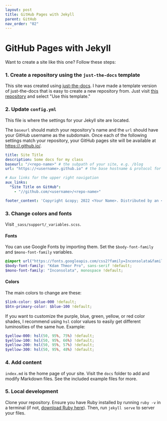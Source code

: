 ```yaml
---
layout: post
title: GitHub Pages with Jekyll
parent: GitHub
nav_order: "02"
---
```


# GitHub Pages with Jekyll

Want to create a site like this one? Follow these steps:

### 1. Create a repository using the `just-the-docs` template

This site was created using [just-the-docs](https://github.com/just-the-docs/just-the-docs). I have made a template version of just-the-docs that is easy to create a new repository from. Just visit [this repository](https://github.com/buckldav/just-the-docs) and select "Use this template."

### 2. Update `config.yml`

This file is where the settings for your Jekyll site are located.

The `baseurl` should match your repository's name and the `url` should have your GitHub username as the subdomain. Once each of the following settings match your repository, your GitHub pages site will be available at [https://<username>.github.io/<repo-name>](https://<username>.github.io/<repo-name>).

```yaml
title: Site Title
description: Some docs for my class
baseurl: "/<repo-name>" # the subpath of your site, e.g. /blog
url: "https://<username>.github.io" # the base hostname & protocol for your site, e.g. http://example.com
```

```yaml
# Aux links for the upper right navigation
aux_links:
  "Site Title on GitHub":
    - "//github.com/<username>/<repo-name>"
```

```yaml
footer_content: 'Copyright &copy; 2022 <Your Name>. Distributed by an <a href="https://github.com/<username>/<repo-name>/tree/main/LICENSE.txt">MIT license.</a>'
```

### 3. Change colors and fonts

Visit `_sass/support/_variables.scss`.

#### Fonts

You can use Google Fonts by importing them. Set the `$body-font-family` and `$mono-font-family` variables.

```scss
@import url("https://fonts.googleapis.com/css2?family=Inconsolata&family=Kdam+Thmor+Pro&display=swap");
$body-font-family: "Kdam Thmor Pro", sans-serif !default;
$mono-font-family: "Inconsolata", monospace !default;
```

#### Colors

The main colors to change are these:

```scss
$link-color: $blue-000 !default;
$btn-primary-color: $blue-100 !default;
```

If you want to customize the purple, blue, green, yellow, or red color shades, I recommend using `hsl` color values to easily get different luminosities of the same hue. Example:

```scss
$yellow-000: hsl(50, 95%, 75%) !default;
$yellow-100: hsl(50, 95%, 66%) !default;
$yellow-200: hsl(50, 95%, 57%) !default;
$yellow-300: hsl(50, 95%, 48%) !default;
```

### 4. Add content

`index.md` is the home page of your site. Visit the `docs` folder to add and modify Markdown files. See the included example files for more.

### 5. Local development

Clone your repository. Ensure you have Ruby installed by running `ruby -v` in a terminal (if not, [download Ruby here](https://www.ruby-lang.org/en/downloads/)). Then, run `jekyll serve` to server your files.

